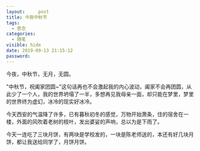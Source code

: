 ```yaml
---
layout:     post
title: 今夜中秋节
tags:
  - 思念
categories:
  - 随笔
visible: hide
date: 2019-09-13 21:15:12
password:
---
```


今夜，中秋节，无月，无圆。

<!--more-->

"中秋节，祝阖家团圆~"这句话再也不会激起我的内心波动，阖家不会再团圆，从此少了一个人，我的世界坍塌了一半，多想再见我母亲一面，却只能在梦里，梦里的世界终为虚幻，冰冷的现实好冰冷。

今天西安的气温降了许多，已有暮秋初冬的感觉，万物开始萧条，住的宿舍在一楼，外面的风吹着老树的枝叶，发出婆娑的声响，总以为是下雨了。

今天一连吃了三块月饼，有两块是学校发的，一块是陈老师送的，本还有好几块月饼，都让我送给同学了，月饼月饼。
